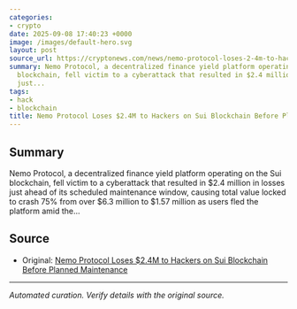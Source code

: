 ```yaml
---
categories:
- crypto
date: 2025-09-08 17:40:23 +0000
image: /images/default-hero.svg
layout: post
source_url: https://cryptonews.com/news/nemo-protocol-loses-2-4m-to-hackers-on-sui-blockchain-before-planned-maintenance/
summary: Nemo Protocol, a decentralized finance yield platform operating on the Sui
  blockchain, fell victim to a cyberattack that resulted in $2.4 million in losses
  just...
tags:
- hack
- blockchain
title: Nemo Protocol Loses $2.4M to Hackers on Sui Blockchain Before Planned Maintenance
---
```


## Summary

Nemo Protocol, a decentralized finance yield platform operating on the Sui blockchain, fell victim to a cyberattack that resulted in $2.4 million in losses just ahead of its scheduled maintenance window, causing total value locked to crash 75% from over $6.3 million to $1.57 million as users fled the platform amid the...

## Source

- Original: [Nemo Protocol Loses $2.4M to Hackers on Sui Blockchain Before Planned Maintenance](https://cryptonews.com/news/nemo-protocol-loses-2-4m-to-hackers-on-sui-blockchain-before-planned-maintenance/)


---

*Automated curation. Verify details with the original source.*